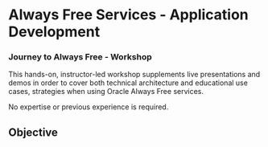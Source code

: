 # Always Free Services - Application Development

### Journey to Always Free - Workshop
This hands-on, instructor-led workshop supplements live presentations and demos in order to cover both technical architecture and educational use cases, strategies when using Oracle Always Free services.

No expertise or previous experience is required.

## Objective
